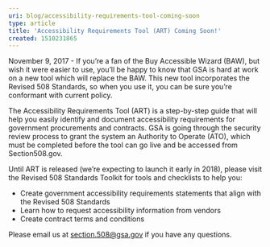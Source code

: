 ```yaml
---
uri: blog/accessibility-requirements-tool-coming-soon
type: article
title: 'Accessibility Requirements Tool (ART) Coming Soon!'
created: 1510231865
---
```


November 9, 2017 - If you’re a fan of the Buy Accessible Wizard (BAW), but wish it were easier to use, you’ll be happy to know that GSA is hard at work on a new tool which will replace the BAW. This new tool incorporates the Revised 508 Standards, so when you use it, you can be sure you’re conformant with current policy.

The Accessibility Requirements Tool (ART) is a step-by-step guide that will help you easily identify and document accessibility requirements for government procurements and contracts. GSA is going through the security review process to grant the system an Authority to Operate (ATO), which must be completed before the tool can go live and be accessed from Section508.gov.

Until ART is released (we’re expecting to launch it early in 2018), please visit the Revised 508 Standards Toolkit for tools and checklists to help you:

  * Create government accessibility requirements statements that align with the Revised 508 Standards
  * Learn how to request accessibility information from vendors
  * Create contract terms and conditions

Please email us at <section.508@gsa.gov> if you have any questions.
